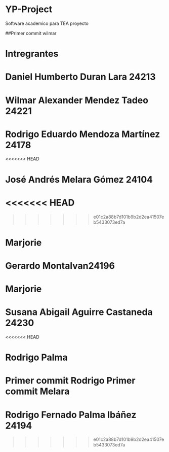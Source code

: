 # YP-Project
Software academico para TEA
proyecto 

##Primer commit wilmar 
# Intregrantes 
# Daniel Humberto Duran Lara 24213
# Wilmar Alexander Mendez Tadeo 24221
# Rodrigo Eduardo Mendoza Martínez 24178
<<<<<<< HEAD
# José Andrés Melara Gómez 24104
<<<<<<< HEAD
=======
>>>>>>> e01c2a88b7d101b9b2d2ea41507eb5433073ed7a
# Marjorie
# Gerardo Montalvan24196
# Marjorie 
# Susana Abigail Aguirre Castaneda 24230
<<<<<<< HEAD
# Rodrigo Palma 
Primer commit Rodrigo
Primer commit Melara 
=======
# Rodrigo Fernado Palma Ibáñez 24194
>>>>>>> e01c2a88b7d101b9b2d2ea41507eb5433073ed7a
